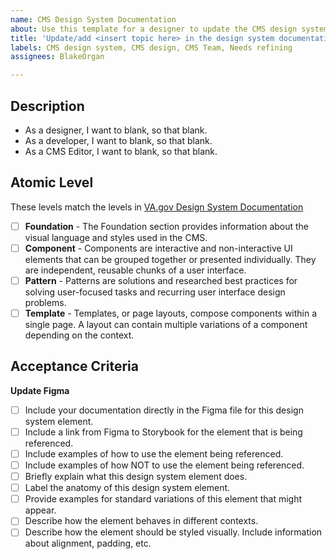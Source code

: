 ```yaml
---
name: CMS Design System Documentation
about: Use this template for a designer to update the CMS design system documentation.
title: 'Update/add <insert topic here> in the design system documentation.'
labels: CMS design system, CMS design, CMS Team, Needs refining
assignees: BlakeOrgan

---
```


## Description

- As a designer, I want to blank, so that blank.
- As a developer, I want to blank, so that blank.
- As a CMS Editor, I want to blank, so that blank.

## Atomic Level

These levels match the levels in [VA.gov Design System Documentation](https://design.va.gov/)

- [ ] **Foundation** - The Foundation section provides information about the visual language and styles used in the CMS.
- [ ] **Component** - Components are interactive and non-interactive UI elements that can be grouped together or presented individually. They are independent, reusable chunks of a user interface.
- [ ] **Pattern** - Patterns are solutions and researched best practices for solving user-focused tasks and recurring user interface design problems.
- [ ] **Template** - Templates, or page layouts, compose components within a single page. A layout can contain multiple variations of a component depending on the context.

## Acceptance Criteria
**Update Figma**
- [ ] Include your documentation directly in the Figma file for this design system element.
- [ ] Include a link from Figma to Storybook for the element that is being referenced.
- [ ] Include examples of how to use the element being referenced.
- [ ] Include examples of how NOT to use the element being referenced.
- [ ] Briefly explain what this design system element does.
- [ ] Label the anatomy of this design system element.
- [ ] Provide examples for standard variations of this element that might appear.
- [ ] Describe how the element behaves in different contexts.
- [ ] Describe how the element should be styled visually. Include information about alignment, padding, etc.
